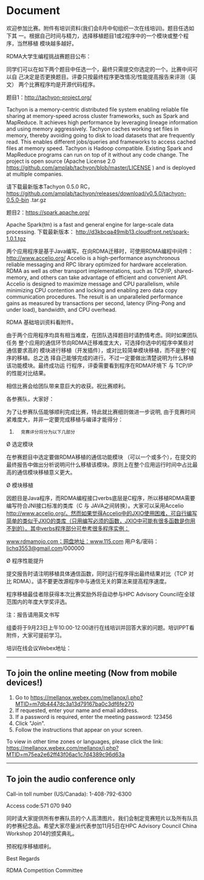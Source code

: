 Document
========
欢迎参加比赛。附件有培训资料(我们会8月中旬组织一次在线培训)。题目任选如下其
一。根据自己时间与精力，选择移植题目1或2程序中的一个模块或整个程序，当然移植
模块越多越好。


RDMA大学生编程挑战赛题目公布：

同学们可以在如下两个题目中任选一个，最终只需提交你选定的一个。比赛中间可以自
己决定是否更换题目。评委只按最终程序更改情况/性能提高报告来评测（英文）
两个比赛程序均是开源代码程序。

题目1：http://tachyon-project.org/

Tachyon is a memory-centric distributed file system enabling reliable file
sharing at memory-speed across cluster frameworks, such as Spark and
MapReduce. It achieves high performance by leveraging lineage information
and using memory aggressively. Tachyon caches working set files in memory,
thereby avoiding going to disk to load datasets that are frequently read.
This enables different jobs/queries and frameworks to access cached files at
memory speed.
Tachyon is Hadoop compatible. Existing Spark and MapReduce programs can run
on top of it without any code change. The project is open source (Apache
License 2.0 <https://github.com/amplab/tachyon/blob/master/LICENSE> ) and is
deployed at multiple companies.

请下载最新版本Tachyon 0.5.0 RC，
https://github.com/amplab/tachyon/releases/download/v0.5.0/tachyon-0.5.0-bin
.tar.gz


题目2：https://spark.apache.org/

Apache Spark(tm) is a fast and general engine for large-scale data
processing.
下载最新版本：
http://d3kbcqa49mib13.cloudfront.net/spark-1.0.1.tgz


两个应用程序是基于Java编写。在向RDMA迁移时，可使用RDMA编程中间件：
http://www.accelio.org/
Accelio is a high-performance asynchronous reliable messaging and RPC
library optimized for hardware acceleration. RDMA as well as other transport
implementations, such as TCP/IP, shared-memory, and others can take
advantage of efficient and convenient API.
Accelio is designed to maximize message and CPU parallelism, while
minimizing CPU contention and locking and enabling zero data copy
communication procedures. The result is an unparalleled performance gains as
measured by transactions per second, latency (Ping-Pong and under load),
bandwidth, and CPU overhead.

RDMA 基础培训资料看附件。


由于两个应用程序均具有相当难度，在团队选择题目时请酌情考虑。同时如果团队任务
整个应用的通信环节向RDMA迁移难度太大，可选择你选中的程序中某些对通信要求高的
模块进行移植（开发插件），或对比较简单模块移植，而不是整个程序的移植。总之选
择自己能够完成的进行。不过一定要做出清楚说明为什么移植该功能模块。最终成功运
行程序，评委需要看到程序在RDMA环境下 与 TCP/IP的性能对比结果。

相信比赛会给团队带来意巨大的收获。祝比赛顺利。

各参赛队，大家好：

 

为了让参赛队伍能够顺利完成比赛，特此就比赛细则做进一步说明, 由于竞赛时间紧难度大，并非一定要完成移植与编译才能得分：

 

1.       竞赛评分将分为以下几部分

Ø  选定模块

在参赛题目中选定要做RDMA移植的通信功能模块 （可以一个或多个），在提交的最终报告中做出分析说明问什么移植该模块。原则上在整个应用运行时间中占比最高的通信模块移植意义更大。

Ø  模块移植

因题目是Java程序，而RDMA编程接口verbs底层是C程序，所以移植RDMA需要编写符合JNI接口标准的类库（C 与 JAVA之间转换）。大家可以采用Accelio http://www.accelio.org/。然而如果觉得Accelio中的JXIO使用困难，可自行编写简单的类似于JXIO的类库（只用编写必须的函数，JXIO中可能有很多函数是你用不到的）。其中verbs程序部分可参考很多程序实例：

www.rdmamojo.com；网盘地址：www.115.com 用户名/密码：lichq3553@gmail.com/000000

 

 

Ø  程序性能提升

提交报告时请注明移植具体通信函数，同时运行程序得出最终结果对比（TCP 对比 RDMA）。请不要更改源程序中与通信无关的算法来提高程序速度。

 

程序移植最佳者除获得本次比赛奖励外将自动参与HPC Advisory Council在全球范围内的年度大学奖评选。

 

注：报告请用英文书写

 

组委将于9月23日上午10:00-12:00进行在线培训并回答大家的问题。培训PPT看附件，大家可提前学习。

培训在线会议Webex地址：


-------------------------------------------------------
To join the online meeting (Now from mobile devices!)
-------------------------------------------------------
1. Go to https://mellanox.webex.com/mellanox/j.php?MTID=m7db4447dc3a13d79167ba0c3df6fe270
2. If requested, enter your name and email address.
3. If a password is required, enter the meeting password: 123456
4. Click "Join".
5. Follow the instructions that appear on your screen.

To view in other time zones or languages, please click the link:
https://mellanox.webex.com/mellanox/j.php?MTID=m75ea2e62ff43f06ac1c7d4389c96d63a

-------------------------------------------------------
To join the audio conference only
-------------------------------------------------------
Call-in toll number (US/Canada): 1-408-792-6300

Access code:571 070 940

同时请大家提供所有参赛队员的个人高清图片。我们会制定竞赛短片以及所有队员的参赛纪念品。希望大家尽量派代表参加11月5日在HPC Advisory Council China Workshop 2014的颁奖典礼。

预祝程序移植顺利。


Best Regards

RDMA Competition Committee

